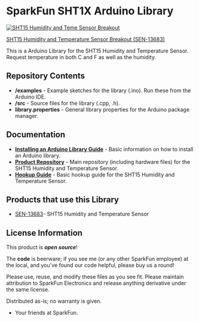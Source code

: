 SparkFun SHT1X Arduino Library
========================================
[![SHT15 Humidity and Teme Sensor Breakout](https://cdn.sparkfun.com/assets/parts/1/1/1/3/9/13683-01.jpg)](https://www.sparkfun.com/products/13683)

[SHT15 Humidity and Temperature Sensor Breakout (SEN-13683)](https://www.sparkfun.com/products/13683)

This is a Arduino Library for the SHT15 Humidity and Temperature Sensor.
Request temperature in both C and F as well as the humidity. 

Repository Contents
-------------------

* **/examples** - Example sketches for the library (.ino). Run these from the Arduino IDE. 
* **/src** - Source files for the library (.cpp, .h).
* **library.properties** - General library properties for the Arduino package manager. 

Documentation
--------------

* **[Installing an Arduino Library Guide](https://learn.sparkfun.com/tutorials/installing-an-arduino-library)** - Basic information on how to install an Arduino library.
* **[Product Repository](https://github.com/sparkfun/SHT15_Breakout)** - Main repository (including hardware files) for the SHT15 Humidity and Temperature Sensor.
* **[Hookup Guide](https://learn.sparkfun.com/tutorials/sht15-humidity-and-temperature-sensor-hookup-guide)** - Basic hookup guide for the SHT15 Humidity and Temperature Sensor.

Products that use this Library 
---------------------------------

* [SEN-13683](https://www.sparkfun.com/products/13683)- SHT15 Humidity and Temperature Sensor



License Information
-------------------

This product is _**open source**_! 

The **code** is beerware; if you see me (or any other SparkFun employee) at the local, and you've found our code helpful, please buy us a round!

Please use, reuse, and modify these files as you see fit. Please maintain attribution to SparkFun Electronics and release anything derivative under the same license.

Distributed as-is; no warranty is given.

- Your friends at SparkFun.
